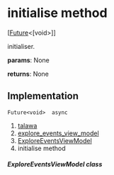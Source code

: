 
<div>

# initialise method

</div>


[[Future](https://api.flutter.dev/flutter/dart-core/Future-class.html)\<[void\>]]




initialiser.

**params**: None

**returns**: None



## Implementation

``` language-dart
Future<void>  async 
```







1.  [talawa](../../index.md)
2.  [explore_events_view_model](../../view_model_after_auth_view_models_event_view_models_explore_events_view_model/)
3.  [ExploreEventsViewModel](../../view_model_after_auth_view_models_event_view_models_explore_events_view_model/ExploreEventsViewModel-class.md)
4.  initialise method

##### ExploreEventsViewModel class







